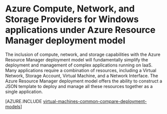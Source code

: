 <properties
   pageTitle="Compute, Network, and Storage providers | Microsoft Azure"
   description="Conceptual overview of the Compute, Network, and Storage Resource Providers (CRP, NRP, and SRP) for Windows applications in Azure Resource Manager deployment model"
   services="virtual-machines-windows"
   documentationCenter=""
   authors="tfitzmac"
   manager="timlt"
   editor="tysonn"
   tags="azure-resource-manager,azure-service-management"/>

<tags
   ms.service="virtual-machines-windows"
   ms.devlang="na"
   ms.topic="get-started-article"
   ms.tgt_pltfrm="vm-windows"
   ms.workload="infrastructure-services"
   ms.date="08/19/2015"
   ms.author="tomfitz"/>

# Azure Compute, Network, and Storage Providers for Windows applications under Azure Resource Manager deployment model

The inclusion of compute, network, and storage capabilities with the Azure Resource Manager deployment model will fundamentally simplify the deployment and management of complex applications running on IaaS. Many applications require a combination of resources, including a Virtual Network, Storage Account, Virtual Machine, and a Network Interface. The Azure Resource Manager deployment model offers the ability to construct a JSON template to deploy and manage all these resources together as a single application.

[AZURE.INCLUDE [virtual-machines-common-compare-deployment-models](../../includes/virtual-machines-common-compare-deployment-models.md)]
